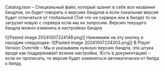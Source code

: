 CatalogJson – Специальный файл, который хранит в себе все названия бандлов, он будет говорить о версиях бандлов и если локальная версия будет отличаться от глобальной (Той что на сервере или в билде) то он загрузит новую с сервера если мы их запросим.
Версию текущего бандла можно изменить в настройках бандла

![[Pasted image 20241007224148.png]]
Нажимаем на эту кнопку и находим следующее:
![[Pasted image 20241007224303.png]]
В Player Version Override – Мы и указываем нужную версию бандла, эта штука вроде как поддерживает всякие настройки, (Есть в документации) – если их прописать, то версия будет изменяться автоматически от билда к билду.